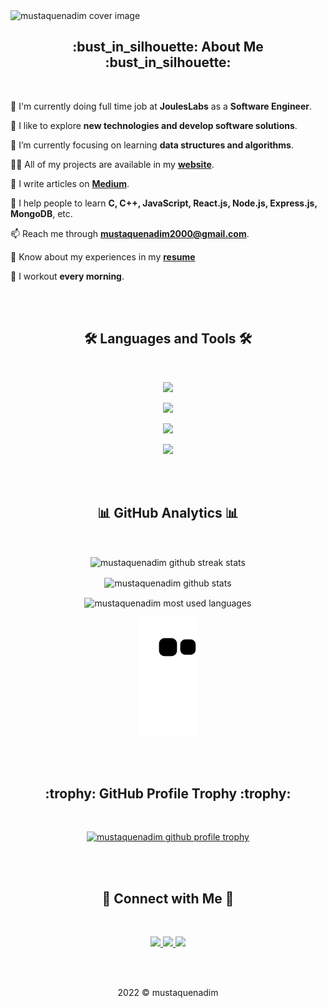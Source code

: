 <!-- cover image -->
<img src="https://user-images.githubusercontent.com/56265819/176989215-f34717f4-54d2-45dc-ad90-ec10e7d49bcd.png" alt="mustaquenadim cover image" />
<!-- end cover image -->

<br/>

<!-- about me -->
<h2 align="center"> :bust_in_silhouette: About Me :bust_in_silhouette: </h2>

<br/>

<!-- :round_pushpin: I'm currently living in **Dhaka, Bangladesh**. -->

<!-- :mortar_board: I dropped out from **university (Computer Science, University of the People)**. -->

:briefcase: I'm currently doing full time job at **JoulesLabs** as a **Software Engineer**.

:book: I like to explore **new technologies and develop software solutions**.

:seedling: I’m currently focusing on learning **data structures and algorithms**.

<!-- 🤝  I’m looking for help with **fixing bugs.** -->

👨‍💻 All of my projects are available in my [**website**](https://mustaquenadim.web.com/).

📝 I write articles on [**Medium**](https://mustaquenadim.medium.com/).

🏫 I help people to learn **C, C++, JavaScript, React.js, Node.js, Express.js, MongoDB**, etc.

📫 Reach me through **mustaquenadim2000@gmail.com**.

📄 Know about my experiences in my [**resume**](https://drive.google.com/file/d/1l19oDa1ex8smg7srFmiJnMwznrv5hoxh/view?usp=sharing)

<!-- ⚡  Fun fact **I'm idle so that I always try to code short.** -->

:runner: I workout **every morning**.

<!-- end about me -->

<br/>
<br/>

<!-- language & tools -->
<h2 align="center">🛠 Languages and Tools 🛠</h2>
<br/>
<p align="center">
  <img src="https://skillicons.dev/icons?i=c,cpp,javascript,typescript" />
</p>
<p align="center">
  <img src="https://skillicons.dev/icons?i=react,next,redux,html,css,bootstrap,tailwind" />
</p>
<p align="center">
  <img src="https://skillicons.dev/icons?i=nodejs,express,mongodb" />
</p>
<p align="center">
  <img src="https://skillicons.dev/icons?i=git,github,vscode,linux" />
</p>
<!-- end language & tools -->

<br/>
<br/>

<!-- github analytics -->
<h2 align="center"> 📊 GitHub Analytics 📊 </h2>
<br/>
<p align="center">
  <img align="center" src="https://github-readme-streak-stats.herokuapp.com/?user=mustaquenadim&background=003855&currStreakNum=67e26d&ring=67e26d&fire=67e26d&currStreakLabel=67e26d&sideNums=ffffff&sideLabels=ffffff&dates=adb5bd&hide_border=true" alt="mustaquenadim github streak stats" />
</p>
<p align="center">
  <img align="center" src="https://github-readme-stats.vercel.app/api?username=mustaquenadim&custom_title=GitHub Stats&show_icons=true&locale=en&title_color=67e26d&text_color=ffffff&icon_color=67e26d&bg_color=003855&hide_border=true" alt="mustaquenadim github stats" />
</p>
<p align="center">
  <img align="center" src="https://github-readme-stats.vercel.app/api/top-langs?username=mustaquenadim&langs_count=8&layout=compact&card_width=445&title_color=67e26d&text_color=ffffff&icon_color=67e26d&bg_color=003855&hide_border=true" alt="mustaquenadim most used languages" />
</p>
<p align="center">
  <img align="center" src="https://github.com/mustaquenadim/mustaquenadim/blob/output/github-contribution-grid-snake.svg" alt="mustaquenadim contribution grid snake" />
</p>
<!-- end github analytics -->

<br/>
<br/>

<!-- github profile trophy -->
<h2 align="center"> :trophy: GitHub Profile Trophy :trophy: </h2>

<br/>

<p align="center">
  <a href="https://github.com/ryo-ma/github-profile-trophy">
    <img src="https://github-profile-trophy.vercel.app/?username=mustaquenadim&theme=flat&margin-w=10&no-frame=true" alt="mustaquenadim github profile trophy" />
  </a>
</p>
<!-- end github profile trophy -->

<br/>
<br/>

<!-- connect with me -->
<h2 align="center">🔗 Connect with Me 🔗</h2>

<br/>

<p align="center">
  <a href="https://www.linkedin.com/in/mustaquenadim/">
    <img src="https://skillicons.dev/icons?i=linkedin" />
  </a>
  <a href="https://twitter.com/developernadim/">
    <img src="https://skillicons.dev/icons?i=twitter" />
  </a>
  <a href="https://www.instagram.com/mustaquenadim/">
    <img src="https://skillicons.dev/icons?i=instagram" />
  </a>
</p>
<!-- end connect with me -->

<!-- <h3 align="center">✨ Support ✨</h3>
<p align="center"><a href="https://www.buymeacoffee.com/mustaquenadim"> <img align="center" src="https://cdn.buymeacoffee.com/buttons/v2/default-yellow.png" height="50" width="210" alt="mustaquenadim" /></a></p> -->

<br/>
<br/>

<p align="center">2022 ©️ mustaquenadim</p>
